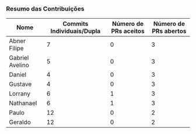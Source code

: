 <h3 id="resumos">Resumo das Contribuições</h3>
<table>
    <thead>
        <tr>
            <th>Nome</th>
            <th>Commits Individuais/Dupla</th>
            <th>Número de PRs aceitos</th>
            <th>Número de PRs abertos</th>
        </tr>
    </thead>
    <tbody>
        <tr>
            <td>Abner Filipe</td>
            <td>7</td>
            <td>0</td>
            <td>3</td>
        </tr>
        <tr>
            <td>Gabriel Avelino</td>
            <td>5</td>
            <td>0</td>
            <td>3</td>
        </tr>
        <tr>
            <td>Daniel</td>
            <td>4</td>
            <td>0</td>
            <td>3</td>
        </tr>
        <tr>
            <td>Gustave</td>
            <td>4</td>
            <td>0</td>
            <td>3</td>
        </tr>
        <tr>
            <td>Lorrany </td>
            <td>6</td>
            <td>1</td>
            <td>3</td>
        </tr>
        <tr>
            <td>Nathanael</td>
            <td>6</td>
            <td>1</td>
            <td>3</td>
        </tr>
        <tr>
            <td>Paulo</td>
            <td>12</td>
            <td>0</td>
            <td>2</td>
        </tr>
        <tr>
            <td>Geraldo</td>
            <td>12</td>
            <td>0</td>
            <td>2</td>
        </tr>
    </tbody>
</table>